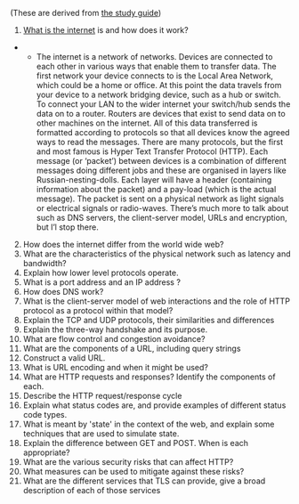 (These are derived from [the study guide](https://launchschool.com/lessons/f48bf303/assignments/adbc20a4))

1. [What is the internet](https://launchschool.com/lessons/4af196b9/assignments/268243e5) is and how does it work?

 -  - The internet is a network of networks. Devices are connected to each other in various ways that enable them to transfer data. The first network your device connects to is the Local Area Network, which could be a home or office. At this point the data travels from your device to a network bridging device, such as a hub or switch. To connect your LAN to the wider internet your switch/hub sends the data on to a router. Routers are devices that exist to send data on to other machines on the internet. All of this data transferred is formatted according to protocols so that all devices know the agreed ways to read the messages. There are many protocols, but the first and most famous is Hyper Text Transfer Protocol (HTTP). Each message (or ‘packet’) between devices is a combination of different messages doing different jobs and these are organised in layers like Russian-nesting-dolls. Each layer will have a header (containing information about the packet) and a pay-load (which is the actual message). The packet is sent on a physical network as light signals or electrical signals or radio-waves. There’s much more to talk about such as DNS servers,  the client-server model, URLs and encryption, but I’l stop there.


2. How does the internet differ from the world wide web?
3. What are the characteristics of the physical network such as latency and bandwidth?	
4. Explain how lower level protocols operate.
5. What is a port address and an IP address	?
6. How does DNS work?
7. What is the client-server model of web interactions and the role of HTTP protocol as a protocol within that model?
8. Explain the TCP and UDP protocols, their similarities and differences	
9. Explain the three-way handshake and its purpose.
10. What are flow control and congestion avoidance?
11. What are the components of a URL, including query strings	
12. Construct a valid URL.
13. What is URL encoding and when it might be used?
14. What are HTTP requests and responses? Identify the components of each.
15. Describe the HTTP request/response cycle
16. Explain what status codes are, and provide examples of different status code types.
17. What is meant by 'state' in the context of the web, and explain some techniques that are used to simulate state.
18. Explain the difference between GET and POST. When is each appropriate?
19. What are the various security risks that can affect HTTP?
20. What measures can be used to mitigate against these risks?
21. What are the different services that TLS can provide, give a broad description of each of those services
